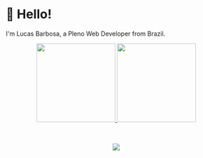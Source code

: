 # 👋 Hello!

I'm Lucas Barbosa, a Pleno Web Developer from Brazil. 

<div align="center">
  <a href="https://github.com/lucasbars">
  <img height="180em" src="https://github-readme-stats.vercel.app/api?username=lucasbars&show_icons=true&theme=dracula&include_all_commits=true&count_private=true"/>
  <img height="180em" src="https://github-readme-stats.vercel.app/api/top-langs/?username=lucasbars&layout=compact&langs_count=7&theme=dracula"/>
</div>

##

<div align="center"><br>
  <img src="https://skillicons.dev/icons?i=html,css,bootstrap,vscode,github,git,figma,react,typescript,javascript,php,flutter,docker,mongodb,mysql,postgres,yarn,nodejs" />
</div>